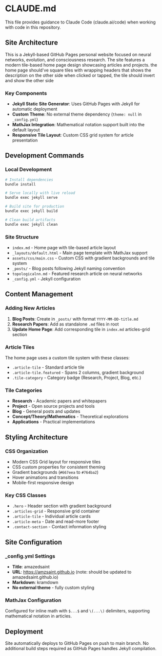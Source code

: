 # CLAUDE.md

This file provides guidance to Claude Code (claude.ai/code) when working with code in this repository.

## Site Architecture

This is a Jekyll-based GitHub Pages personal website focused on neural networks, evolution, and consciousness research. The site features a modern tile-based home page design showcasing articles and projects. the home page should've square tiles with wrapping headers that shows the description on the other side when clicked or tapped, the tile should invert and show the other side 

### Key Components

- **Jekyll Static Site Generator**: Uses GitHub Pages with Jekyll for automatic deployment
- **Custom Theme**: No external theme dependency (`theme: null` in `_config.yml`)
- **MathJax Integration**: Mathematical notation support built into the default layout
- **Responsive Tile Layout**: Custom CSS grid system for article presentation

## Development Commands

### Local Development
```bash
# Install dependencies
bundle install

# Serve locally with live reload
bundle exec jekyll serve

# Build site for production
bundle exec jekyll build

# Clean build artifacts
bundle exec jekyll clean
```

### Site Structure
- `index.md` - Home page with tile-based article layout
- `_layouts/default.html` - Main page template with MathJax support
- `assets/css/main.css` - Custom CSS with gradient backgrounds and tile system
- `_posts/` - Blog posts following Jekyll naming convention
- `topologicalnn.md` - Featured research article on neural networks
- `_config.yml` - Jekyll configuration

## Content Management

### Adding New Articles
1. **Blog Posts**: Create in `_posts/` with format `YYYY-MM-DD-title.md`
2. **Research Papers**: Add as standalone `.md` files in root
3. **Update Home Page**: Add corresponding tile in `index.md` articles-grid section

### Article Tiles
The home page uses a custom tile system with these classes:
- `.article-tile` - Standard article tile
- `.article-tile.featured` - Spans 2 columns, gradient background
- `.tile-category` - Category badge (Research, Project, Blog, etc.)

### Tile Categories
- **Research** - Academic papers and whitepapers
- **Project** - Open source projects and tools
- **Blog** - General posts and updates  
- **Concept/Theory/Mathematics** - Theoretical explorations
- **Applications** - Practical implementations

## Styling Architecture

### CSS Organization
- Modern CSS Grid layout for responsive tiles
- CSS custom properties for consistent theming
- Gradient backgrounds (`#667eea` to `#764ba2`)
- Hover animations and transitions
- Mobile-first responsive design

### Key CSS Classes
- `.hero` - Header section with gradient background
- `.articles-grid` - Responsive grid container
- `.article-tile` - Individual article cards
- `.article-meta` - Date and read-more footer
- `.contact-section` - Contact information styling

## Site Configuration

### _config.yml Settings
- **Title**: amazedsaint
- **URL**: https://amzsaint.github.io (note: should be updated to amazedsaint.github.io)
- **Markdown**: kramdown
- **No external theme** - fully custom styling

### MathJax Configuration
Configured for inline math with `$...$` and `\(...\)` delimiters, supporting mathematical notation in articles.

## Deployment

Site automatically deploys to GitHub Pages on push to main branch. No additional build steps required as GitHub Pages handles Jekyll compilation.